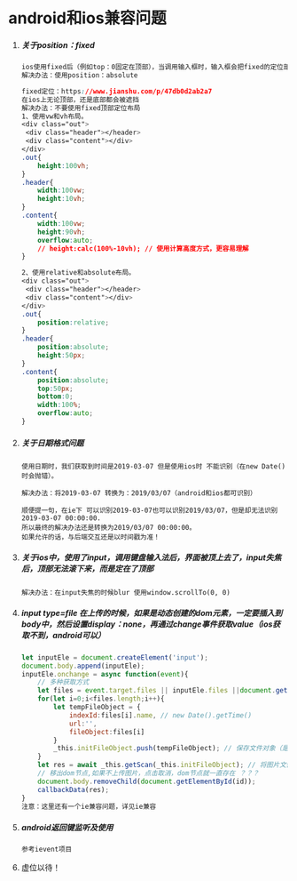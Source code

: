 # android和ios兼容问题

1. ##### 关于position：fixed

   ```css
   ios使用fixed后（例如top：0固定在顶部），当调用输入框时，输入框会把fixed的定位部分往上顶，当我们关闭输入框的时候，顶部的fixed不会返回到top:0
   解决办法：使用position：absolute
   
   fixed定位：https://www.jianshu.com/p/47db0d2ab2a7
   在ios上无论顶部，还是底部都会被遮挡
   解决办法：不要使用fixed顶部定位布局
   1、使用vw和vh布局。
   <div class="out">
   	<div class="header"></header>
   	<div class="content"></div>
   </div>
   .out{
       height:100vh;
   }
   .header{
       width:100vw;
       height:10vh;
   }
   .content{
       width:100vw;
       height:90vh;
       overflow:auto;
       // height:calc(100%-10vh); // 使用计算高度方式，更容易理解
   }
   
   2、使用relative和absolute布局。
   <div class="out">
   	<div class="header"></header>
   	<div class="content"></div>
   </div>
   .out{
       position:relative;
   }
   .header{
       position:absolute;
       height:50px;
   }
   .content{
       position:absolute;
       top:50px;
       bottom:0;
       width:100%;
       overflow:auto;
   }
   
   ```

2. ##### 关于日期格式问题

   ```
   使用日期时，我们获取到时间是2019-03-07 但是使用ios时 不能识别（在new Date()时会抛错）。
   
   解决办法：将2019-03-07 转换为：2019/03/07（android和ios都可识别）
   
   顺便提一句，在ie下 可以识别2019-03-07也可以识别2019/03/07，但是却无法识别2019-03-07 00:00:00.
   所以最终的解决办法还是转换为2019/03/07 00:00:00。
   如果允许的话，与后端交互还是以时间戳为准！
   ```

3. ##### 关于ios中，使用了input，调用键盘输入法后，界面被顶上去了，input失焦后，顶部无法滚下来，而是定在了顶部

   ```
   解决办法：在input失焦的时候blur 使用window.scrollTo(0, 0)
   ```

4. ##### input type=file 在上传的时候，如果是动态创建的dom元素，一定要插入到body中，然后设置display：none，再通过change事件获取value（ios获取不到，android可以）

   ```js
   let inputEle = document.createElement('input');
   document.body.append(inputEle);
   inputEle.onchange = async function(event){
       // 多种获取方式
       let files = event.target.files || inputEle.files ||document.getElementById(id).files; 
       for(let i=0;i<files.length;i++){
           let tempFileObject = {
               indexId:files[i].name, // new Date().getTime()
               url:'',
               fileObject:files[i]
           }
           _this.initFileObject.push(tempFileObject); // 保存文件对象（是文件对象）
       }
       let res = await _this.getScan(_this.initFileObject); // 将图片文件，转为img能识别的地址
       // 移出dom节点,如果不上传图片，点击取消，dom节点就一直存在 ？？？
       document.body.removeChild(document.getElementById(id));
       callbackData(res);
   }
   注意：这里还有一个ie兼容问题，详见ie兼容
   ```

5. ##### android返回键监听及使用

   ```js
   参考ievent项目
   ```

6. 虚位以待！

